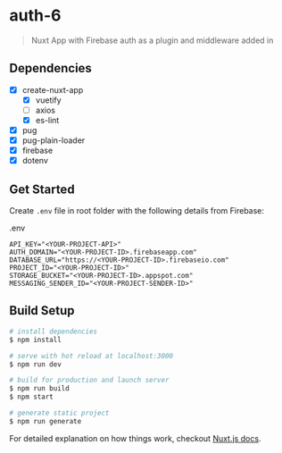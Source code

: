 # auth-6

> Nuxt App with Firebase auth as a plugin and middleware added in

## Dependencies
- [x] create-nuxt-app
    * [x] vuetify
    * [ ] axios
    * [x] es-lint
- [x] pug
- [x] pug-plain-loader
- [x] firebase
- [x] dotenv

## Get Started
Create `.env` file in root folder with the following details from Firebase:

.env
```
API_KEY="<YOUR-PROJECT-API>"
AUTH_DOMAIN="<YOUR-PROJECT-ID>.firebaseapp.com"
DATABASE_URL="https://<YOUR-PROJECT-ID>.firebaseio.com"
PROJECT_ID="<YOUR-PROJECT-ID>"
STORAGE_BUCKET="<YOUR-PROJECT-ID>.appspot.com"
MESSAGING_SENDER_ID="<YOUR-PROJECT-SENDER-ID>"
```

## Build Setup

``` bash
# install dependencies
$ npm install

# serve with hot reload at localhost:3000
$ npm run dev

# build for production and launch server
$ npm run build
$ npm start

# generate static project
$ npm run generate
```

For detailed explanation on how things work, checkout [Nuxt.js docs](https://nuxtjs.org).
